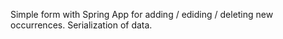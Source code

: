 Simple form with Spring App for adding / ediding / deleting new occurrences.
Serialization of data.
